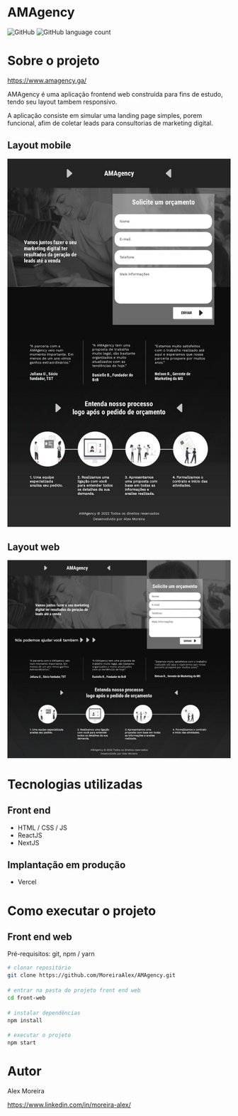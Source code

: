 # AMAgency
![GitHub](https://img.shields.io/github/license/MoreiraAlex/AMAgency)
![GitHub language count](https://img.shields.io/github/languages/count/MoreiraAlex/AMAgency)

# Sobre o projeto

https://www.amagency.ga/

AMAgency é uma aplicação frontend web construída para fins de estudo, tendo seu layout tambem responsivo.

A aplicação consiste em simular uma landing page simples, porem funcional, afim de coletar leads para consultorias de marketing digital.

## Layout mobile
![Mobile 1](/public/web-mobile.jpg) 

## Layout web
![Web 1](/public/web-desktop.jpg)

# Tecnologias utilizadas

## Front end
- HTML / CSS / JS
- ReactJS
- NextJS
## Implantação em produção
- Vercel

# Como executar o projeto

## Front end web
Pré-requisitos: git, npm / yarn

```bash
# clonar repositório
git clone https://github.com/MoreiraAlex/AMAgency.git

# entrar na pasta do projeto front end web
cd front-web

# instalar dependências
npm install

# executar o projeto
npm start
```

# Autor

Alex Moreira

https://www.linkedin.com/in/moreira-alex/
